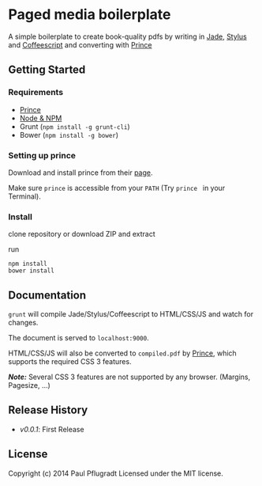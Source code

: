 # Paged media boilerplate

A simple boilerplate to create book-quality pdfs by writing in [Jade](http://jade-lang.com/), [Stylus](https://learnboost.github.io/stylus/) and
[Coffeescript](http://coffeescript.org/)
and converting with [Prince][prince]

## Getting Started
### Requirements
* [Prince][prince_dl]
* [Node & NPM](http://nodejs.org/)
* Grunt (`npm install -g grunt-cli`)
* Bower (`npm install -g bower`)

### Setting up prince 

Download and install prince from their [page][prince_dl].

Make sure `prince` is accessible from your `PATH` (Try `prince ` in your Terminal). 

### Install

clone repository or download ZIP and extract

run
```
npm install
bower install
```

[prince]: http://www.princexml.com/
[prince_dl]: http://www.princexml.com/download/

## Documentation
`grunt` will compile Jade/Stylus/Coffeescript to HTML/CSS/JS and watch for changes.
 
The document is served to `localhost:9000`.

HTML/CSS/JS will also be converted to `compiled.pdf` by [Prince][prince], which supports the required CSS 3 features.

***Note:*** Several CSS 3 features are not supported by any browser. (Margins, Pagesize, ...)



## Release History

 - *v0.0.1*: First Release

## License
Copyright (c) 2014 Paul Pflugradt
Licensed under the MIT license.
